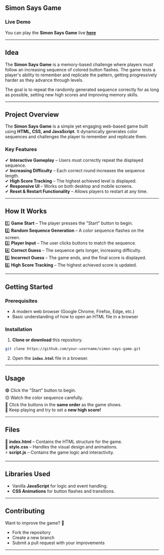 ## **Simon Says Game**  

### **Live Demo**  
You can play the **Simon Says Game** live **[here](https://omselkar.github.io/simon-says-game/)**

---

## **Idea**  
The **Simon Says Game** is a memory-based challenge where players must follow an increasing sequence of colored button flashes. The game tests a player's ability to remember and replicate the pattern, getting progressively harder as they advance through levels.  

The goal is to repeat the randomly generated sequence correctly for as long as possible, setting new high scores and improving memory skills.  
 

---

## **Project Overview**  
The **Simon Says Game** is a simple yet engaging web-based game built using **HTML, CSS, and JavaScript**. It dynamically generates color sequences and challenges the player to remember and replicate them.  

### **Key Features**  
✔ **Interactive Gameplay** – Users must correctly repeat the displayed sequence.  
✔ **Increasing Difficulty** – Each correct round increases the sequence length.  
✔ **High Score Tracking** – The highest achieved level is displayed.  
✔ **Responsive UI** – Works on both desktop and mobile screens.  
✔ **Reset & Restart Functionality** – Allows players to restart at any time.  

---

## **How It Works**  
1️⃣ **Game Start** – The player presses the "Start" button to begin.  
2️⃣ **Random Sequence Generation** – A color sequence flashes on the screen.  
3️⃣ **Player Input** – The user clicks buttons to match the sequence.  
4️⃣ **Correct Guess** – The sequence gets longer, increasing difficulty.  
5️⃣ **Incorrect Guess** – The game ends, and the final score is displayed.  
6️⃣ **High Score Tracking** – The highest achieved score is updated.  

---

## **Getting Started**  

### **Prerequisites**  
- A modern web browser (Google Chrome, Firefox, Edge, etc.)  
- Basic understanding of how to open an HTML file in a browser  

### **Installation**  
1. **Clone or download** this repository.  
```bash
git clone https://github.com/your-username/simon-says-game.git
```
2. Open the **`index.html`** file in a browser.  

---

## **Usage**  
🟢 Click the "Start" button to begin.  
🟡 Watch the color sequence carefully.  
🔴 Click the buttons in the **same order** as the game shows.  
🔵 Keep playing and try to set a **new high score!**  

---

## **Files**  
📂 **index.html** – Contains the HTML structure for the game.  
🎨 **style.css** – Handles the visual design and animations.  
⚡ **script.js** – Contains the game logic and interactivity.  

---

## **Libraries Used**  
- Vanilla **JavaScript** for logic and event handling.  
- **CSS Animations** for button flashes and transitions.  

---


## **Contributing**  
Want to improve the game? 🚀  
- Fork the repository  
- Create a new branch  
- Submit a pull request with your improvements  

---


